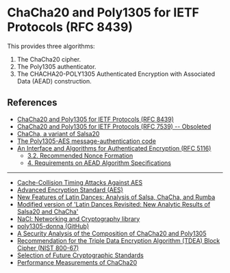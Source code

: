 
# ChaCha20 and Poly1305 for IETF Protocols (RFC 8439)

This provides three algorithms:

1. The ChaCha20 cipher.
2. The Poly1305 authenticator.
3. The CHACHA20-POLY1305 Authenticated Encryption with Associated
    Data (AEAD) construction.


## References

- [ChaCha20 and Poly1305 for IETF Protocols (RFC 8439)](https://tools.ietf.org/html/rfc8439)
- [ChaCha20 and Poly1305 for IETF Protocols (RFC 7539) -- Obsoleted](https://tools.ietf.org/html/rfc7539)
- [ChaCha, a variant of Salsa20](http://cr.yp.to/chacha/chacha-20080128.pdf)
- [The Poly1305-AES message-authentication code](http://cr.yp.to/mac/poly1305-20050329.pdf)
- [An Interface and Algorithms for Authenticated Encryption (RFC 5116)](https://tools.ietf.org/html/rfc5116)
  - [3.2. Recommended Nonce Formation](https://tools.ietf.org/html/rfc5116#section-3.2)
  - [4. Requirements on AEAD Algorithm Specifications](https://tools.ietf.org/html/rfc5116#section-4)

---

- [Cache-Collision Timing Attacks Against AES](https://www.microsoft.com/en-us/research/wp-content/uploads/2006/10/aes-timing.pdf)
- [Advanced Encryption Standard (AES)](https://csrc.nist.gov/csrc/media/publications/fips/197/final/documents/fips-197.pdf)
- [New Features of Latin Dances: Analysis of Salsa, ChaCha, and Rumba](http://cr.yp.to/rumba20/newfeatures-20071218.pdf)
- [Modified version of 'Latin Dances Revisited: New Analytic Results of Salsa20 and ChaCha'](https://eprint.iacr.org/2012/065.pdf)
- [NaCl: Networking and Cryptography library](http://nacl.cr.yp.to/)
- [poly1305-donna (GitHub)](https://github.com/floodyberry/poly1305-donna)
- [A Security Analysis of the Composition of ChaCha20 and Poly1305](https://eprint.iacr.org/2014/613.pdf)
- [Recommendation for the Triple Data Encryption Algorithm (TDEA) Block Cipher (NIST 800-67)](https://nvlpubs.nist.gov/nistpubs/SpecialPublications/NIST.SP.800-67r2.pdf)
- [Selection of Future Cryptographic Standards](https://tools.ietf.org/html/draft-mcgrew-standby-cipher-00)
- [Performance Measurements of ChaCha20](https://www.imperialviolet.org/2014/02/27/tlssymmetriccrypto.html)
